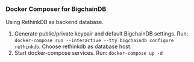 ### Docker Composer for BigchainDB

Using RethinkDB as backend database.  

1. Generate public/private keypair and default BigchainDB settings. Run: `docker-compose run --interactive --tty bigchaindb configure rethinkdb`. Choose rethinkdb as database host.  
2. Start docker-compose services. Run: `docker-compose up -d`  
